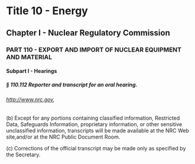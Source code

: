 
# Title 10 - Energy
## Chapter I - Nuclear Regulatory Commission
### PART 110 - EXPORT AND IMPORT OF NUCLEAR EQUIPMENT AND MATERIAL
#### Subpart I - Hearings
##### § 110.112 Reporter and transcript for an oral hearing.
###### http://www.nrc.gov,

(b) Except for any portions containing classified information, Restricted Data, Safeguards Information, proprietary information, or other sensitive unclassified information, transcripts will be made available at the NRC Web site,and/or at the NRC Public Document Room.

(c) Corrections of the official transcript may be made only as specified by the Secretary.
